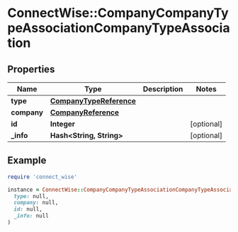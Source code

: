 # ConnectWise::CompanyCompanyTypeAssociationCompanyTypeAssociation

## Properties

| Name | Type | Description | Notes |
| ---- | ---- | ----------- | ----- |
| **type** | [**CompanyTypeReference**](CompanyTypeReference.md) |  |  |
| **company** | [**CompanyReference**](CompanyReference.md) |  |  |
| **id** | **Integer** |  | [optional] |
| **_info** | **Hash&lt;String, String&gt;** |  | [optional] |

## Example

```ruby
require 'connect_wise'

instance = ConnectWise::CompanyCompanyTypeAssociationCompanyTypeAssociation.new(
  type: null,
  company: null,
  id: null,
  _info: null
)
```

